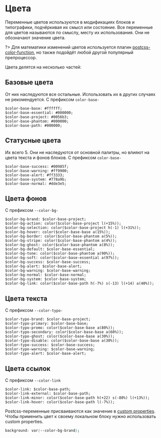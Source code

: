 # Цвета

Переменные цветов используются в модификациях блоков и типографики, подчёркивая их смысл или состояние. Все переменные для цветов называются по смыслу, месту их использования. Они не обозначают значение цвета.

?> Для математики изменений цветов используется плагин [postcss-color-function](https://github.com/postcss/postcss), но также подойдёт любой другой популярный препроцессор.

Цвета делятся на несколько частей:
## Базовые цвета
От них наследуются все остальные. Использовать их в других случаях не рекомендуется. С префиксом `color-base-`
<div class="tpl-grid tpl-grid_s-ratio_1-1 tpl-grid_col-gap_two-thirds tpl-grid_row-gap_third decorator decorator_indent-b_xxxxl" style="padding-top: 0px; grid-row-gap: var(--col-gap-third);">
	<div class="pt-icon-plus pt-icon-plus_vertical-align_center">
		<div class="pt-icon-plus__icon pt-icon-plus__icon_indent-r_s">
			<div class="color color_view_base"></div>
		</div>
		<div class="pt-icon-plus__block">
			<code>$color-base-base: #ffffff;</code>
		</div>
	</div>
	<div class="pt-icon-plus pt-icon-plus_vertical-align_center">
		<div class="pt-icon-plus__icon pt-icon-plus__icon_indent-r_s">
			<div class="color color_view_essential"></div>
		</div>
		<div class="pt-icon-plus__block">
			<code>$color-base-essential: #000000;</code>
		</div>
	</div>
	<div class="pt-icon-plus pt-icon-plus_vertical-align_center">
		<div class="pt-icon-plus__icon pt-icon-plus__icon_indent-r_s">
			<div class="color color_view_project"></div>
		</div>
		<div class="pt-icon-plus__block">
			<code>$color-base-project: #0056b3;</code>
		</div>
	</div>
	<div class="pt-icon-plus pt-icon-plus_vertical-align_center">
		<div class="pt-icon-plus__icon pt-icon-plus__icon_indent-r_s">
			<div class="color color_view_phantom"></div>
		</div>
		<div class="pt-icon-plus__phantom">
			<code>$color-base-phantom: #000000;</code>
		</div>
	</div>
	<div class="pt-icon-plus pt-icon-plus_vertical-align_center">
		<div class="pt-icon-plus__icon pt-icon-plus__icon_indent-r_s">
			<div class="color color_view_path"></div>
		</div>
		<div class="pt-icon-plus__block">
			<code>$color-base-path: #000000;</code>
		</div>
	</div>
</div>

## Статусные цвета
Их всего 5. Они не наследуются от основной палитры, но влияют на цвета текста и фонов блоков. С префиксом `color-base-`

<div class="tpl-grid tpl-grid_s-ratio_1-1 tpl-grid_col-gap_two-thirds tpl-grid_row-gap_third decorator decorator_indent-b_xxxxl" style="padding-top: 0px; grid-row-gap: var(--col-gap-third);">
	<div class="pt-icon-plus pt-icon-plus_vertical-align_center">
		<div class="pt-icon-plus__icon pt-icon-plus__icon_indent-r_s">
			<div class="color color_view_success"></div>
		</div>
		<div class="pt-icon-plus__block">
			<code>$color-base-success: #00985f;</code>
		</div>
	</div>
	<div class="pt-icon-plus pt-icon-plus_vertical-align_center">
		<div class="pt-icon-plus__icon pt-icon-plus__icon_indent-r_s">
			<div class="color color_view_warning"></div>
		</div>
		<div class="pt-icon-plus__block">
			<code>$color-base-warning: #ff9900;</code>
		</div>
	</div>
	<div class="pt-icon-plus pt-icon-plus_vertical-align_center">
		<div class="pt-icon-plus__icon pt-icon-plus__icon_indent-r_s">
			<div class="color color_view_alert"></div>
		</div>
		<div class="pt-icon-plus__block">
			<code>$color-base-alert: #ff3333;</code>
		</div>
	</div>
	<div class="pt-icon-plus pt-icon-plus_vertical-align_center">
		<div class="pt-icon-plus__icon pt-icon-plus__icon_indent-r_s">
			<div class="color color_view_system"></div>
		</div>
		<div class="pt-icon-plus__block">
			<code>$color-base-system: #778a9b;</code>
		</div>
	</div>
	<div class="pt-icon-plus pt-icon-plus_vertical-align_center">
		<div class="pt-icon-plus__icon pt-icon-plus__icon_indent-r_s">
			<div class="color color_view_normal"></div>
		</div>
		<div class="pt-icon-plus__block">
			<code>$color-base-normal: #dde3e5;</code>
		</div>
	</div>
</div>


## Цвета фонов

С префиксом `--color-bg-`

<div class="tpl-grid tpl-grid_row-gap_third decorator decorator_indent-b_xxxxl" style="padding-top: 0px; grid-row-gap: var(--col-gap-third);">
	<div class="pt-icon-plus pt-icon-plus_vertical-align_center">
		<div class="pt-icon-plus__icon pt-icon-plus__icon_indent-r_s">
			<div class="color color_view_brand"></div>
		</div>
		<div class="pt-icon-plus__block">
			<code>$color-bg-brand: $color-base-project;</code>
		</div>
	</div>
	<div class="pt-icon-plus pt-icon-plus_vertical-align_center">
		<div class="pt-icon-plus__icon pt-icon-plus__icon_indent-r_s">
			<div class="color color_view_action"></div>
		</div>
		<div class="pt-icon-plus__block">
			<code>$color-bg-action: color($color-base-project l(+15%));</code>
		</div>
	</div>
	<div class="pt-icon-plus pt-icon-plus_vertical-align_center">
		<div class="pt-icon-plus__icon pt-icon-plus__icon_indent-r_s">
			<div class="color color_view_selection"></div>
		</div>
		<div class="pt-icon-plus__block">
			<code>$color-bg-selection: color($color-base-project h(-1) l(+31%));</code>
		</div>
	</div>
	<div class="pt-icon-plus pt-icon-plus_vertical-align_center">
		<div class="pt-icon-plus__icon pt-icon-plus__icon_indent-r_s">
			<div class="color color_view_hover"></div>
		</div>
		<div class="pt-icon-plus__block">
			<code>$color-bg-hover: color($color-base-base a(15%));</code>
		</div>
	</div>
	<div class="pt-icon-plus pt-icon-plus_vertical-align_center">
		<div class="pt-icon-plus__icon pt-icon-plus__icon_indent-r_s">
			<div class="color color_view_border"></div>
		</div>
		<div class="pt-icon-plus__block">
			<code>$color-bg-border: color($color-base-phantom a(5%));</code>
		</div>
	</div>
	<div class="pt-icon-plus pt-icon-plus_vertical-align_center">
		<div class="pt-icon-plus__icon pt-icon-plus__icon_indent-r_s">
			<div class="color color_view_stripe"></div>
		</div>
		<div class="pt-icon-plus__block">
			<code>$color-bg-stripe: color($color-base-phantom a(4%));</code>
		</div>
	</div>
	<div class="pt-icon-plus pt-icon-plus_vertical-align_center">
		<div class="pt-icon-plus__icon pt-icon-plus__icon_indent-r_s">
			<div class="color color_view_ghost"></div>
		</div>
		<div class="pt-icon-plus__block">
			<code>$color-bg-ghost: color($color-base-phantom a(8%));</code>
		</div>
	</div>
	<div class="pt-icon-plus pt-icon-plus_vertical-align_center">
		<div class="pt-icon-plus__icon pt-icon-plus__icon_indent-r_s">
			<div class="color color_view_default"></div>
		</div>
		<div class="pt-icon-plus__block">
			<code>$color-bg-default: $color-base-essential;</code>
		</div>
	</div>
	<div class="pt-icon-plus pt-icon-plus_vertical-align_center">
		<div class="pt-icon-plus__icon pt-icon-plus__icon_indent-r_s">
			<div class="color color_view_tone"></div>
		</div>
		<div class="pt-icon-plus__block">
			<code>$color-bg-tone: color($color-base-phantom a(90%));</code>
		</div>
	</div>
	<div class="pt-icon-plus pt-icon-plus_vertical-align_center">
		<div class="pt-icon-plus__icon pt-icon-plus__icon_indent-r_s">
			<div class="color color_view_soft"></div>
		</div>
		<div class="pt-icon-plus__block">
			<code>$color-bg-soft: color($color-base-essential a(97%));</code>
		</div>
	</div>
</div>

<div class="tpl-grid tpl-grid_row-gap_third decorator decorator_indent-b_xxxxl" style="padding-top: 0px; grid-row-gap: var(--col-gap-third);">
	<div class="pt-icon-plus pt-icon-plus_vertical-align_center">
		<div class="pt-icon-plus__icon pt-icon-plus__icon_indent-r_s">
			<div class="color color_view_success"></div>
		</div>
		<div class="pt-icon-plus__block">
			<code>$color-bg-success: $color-base-success;</code>
		</div>
	</div>
	<div class="pt-icon-plus pt-icon-plus_vertical-align_center">
		<div class="pt-icon-plus__icon pt-icon-plus__icon_indent-r_s">
			<div class="color color_view_alert"></div>
		</div>
		<div class="pt-icon-plus__block">
			<code>$color-bg-alert: $color-base-alert;</code>
		</div>
	</div>
	<div class="pt-icon-plus pt-icon-plus_vertical-align_center">
		<div class="pt-icon-plus__icon pt-icon-plus__icon_indent-r_s">
			<div class="color color_view_warning"></div>
		</div>
		<div class="pt-icon-plus__block">
			<code>$color-bg-warning: $color-base-warning;</code>
		</div>
	</div>
	<div class="pt-icon-plus pt-icon-plus_vertical-align_center">
		<div class="pt-icon-plus__icon pt-icon-plus__icon_indent-r_s">
			<div class="color color_view_normal"></div>
		</div>
		<div class="pt-icon-plus__block">
			<code>$color-bg-normal: $color-base-normal;</code>
		</div>
	</div>
	<div class="pt-icon-plus pt-icon-plus_vertical-align_center">
		<div class="pt-icon-plus__icon pt-icon-plus__icon_indent-r_s">
			<div class="color color_view_system"></div>
		</div>
		<div class="pt-icon-plus__block">
			<code>$color-bg-system: $color-base-system;</code>
		</div>
	</div>
	<div class="pt-icon-plus pt-icon-plus_vertical-align_center">
		<div class="pt-icon-plus__icon pt-icon-plus__icon_indent-r_s">
			<div class="color color_view_link"></div>
		</div>
		<div class="pt-icon-plus__block">
			<code>$color-bg-link: color($color-base-path h(-7%) s(-13) l(+14) a(40%));</code>
		</div>
	</div>
</div>

## Цвета текста

С префиксом `--color-typo-`

<div class="tpl-grid tpl-grid_row-gap_third decorator decorator_indent-b_xxxxl" style="padding-top: 0px; grid-row-gap: var(--col-gap-third);">
	<div class="pt-icon-plus pt-icon-plus_vertical-align_center">
		<div class="pt-icon-plus__icon pt-icon-plus__icon_indent-r_s">
			<div class="color color_view_typo-brand"></div>
		</div>
		<div class="pt-icon-plus__block">
			<code>$color-typo-brand: $color-base-project;</code>
		</div>
	</div>
	<div class="pt-icon-plus pt-icon-plus_vertical-align_center">
		<div class="pt-icon-plus__icon pt-icon-plus__icon_indent-r_s">
			<div class="color color_view_typo-primary"></div>
		</div>
		<div class="pt-icon-plus__block">
			<code>$color-typo-primary: $color-base-base;</code>
		</div>
	</div>
	<div class="pt-icon-plus pt-icon-plus_vertical-align_center">
		<div class="pt-icon-plus__icon pt-icon-plus__icon_indent-r_s">
			<div class="color color_view_typo-promo"></div>
		</div>
		<div class="pt-icon-plus__block">
			<code>$color-typo-promo: color($color-base-base a(80%));</code>
		</div>
	</div>
	<div class="pt-icon-plus pt-icon-plus_vertical-align_center">
		<div class="pt-icon-plus__icon pt-icon-plus__icon_indent-r_s">
			<div class="color color_view_typo-secondary"></div>
		</div>
		<div class="pt-icon-plus__block">
			<code>$color-typo-secondary: color($color-base-base a(60%));</code>
		</div>
	</div>
	<div class="pt-icon-plus pt-icon-plus_vertical-align_center">
		<div class="pt-icon-plus__icon pt-icon-plus__icon_indent-r_s">
			<div class="color color_view_typo-ghost"></div>
		</div>
		<div class="pt-icon-plus__block">
			<code>$color-typo-ghost: color($color-base-base a(30%));</code>
		</div>
	</div>
	<div class="pt-icon-plus pt-icon-plus_vertical-align_center">
		<div class="pt-icon-plus__icon pt-icon-plus__icon_indent-r_s">
			<div class="color color_view_typo-disable"></div>
		</div>
		<div class="pt-icon-plus__block">
			<code>$color-typo-disable: color($color-base-base a(30%));</code>
		</div>
	</div>
	<div class="pt-icon-plus pt-icon-plus_vertical-align_center">
		<div class="pt-icon-plus__icon pt-icon-plus__icon_indent-r_s">
			<div class="color color_view_typo-success"></div>
		</div>
		<div class="pt-icon-plus__block">
			<code>$color-typo-success: $color-base-success;</code>
		</div>
	</div>
	<div class="pt-icon-plus pt-icon-plus_vertical-align_center">
		<div class="pt-icon-plus__icon pt-icon-plus__icon_indent-r_s">
			<div class="color color_view_typo-warning"></div>
		</div>
		<div class="pt-icon-plus__block">
			<code>$color-typo-warning: $color-base-warning;</code>
		</div>
	</div>
	<div class="pt-icon-plus pt-icon-plus_vertical-align_center">
		<div class="pt-icon-plus__icon pt-icon-plus__icon_indent-r_s">
			<div class="color color_view_typo-alert"></div>
		</div>
		<div class="pt-icon-plus__block">
			<code>$color-typo-alert: $color-base-alert;</code>
		</div>
	</div>
</div>

## Цвета ссылок

С префиксом `--color-link`

<div class="tpl-grid tpl-grid_row-gap_third decorator decorator_indent-b_xxxxl" style="padding-top: 0px; grid-row-gap: var(--col-gap-third);">
	<div class="pt-icon-plus pt-icon-plus_vertical-align_center">
		<div class="pt-icon-plus__icon pt-icon-plus__icon_indent-r_s">
			<div class="color color_view_typo-brand"></div>
		</div>
		<div class="pt-icon-plus__block">
			<code>$color-link: $color-base-path;</code>
		</div>
	</div>
	<div class="pt-icon-plus pt-icon-plus_vertical-align_center">
		<div class="pt-icon-plus__icon pt-icon-plus__icon_indent-r_s">
			<div class="color color_view_typo-primary"></div>
		</div>
		<div class="pt-icon-plus__block">
			<code>$color-link-external: $color-base-path;</code>
		</div>
	</div>
	<div class="pt-icon-plus pt-icon-plus_vertical-align_center">
		<div class="pt-icon-plus__icon pt-icon-plus__icon_indent-r_s">
			<div class="color color_view_typo-promo"></div>
		</div>
		<div class="pt-icon-plus__block">
			<code>$color-link-minor: color($color-base-path h(+22) s(-80%) l(+13%));</code>
		</div>
	</div>
	<div class="pt-icon-plus pt-icon-plus_vertical-align_center">
		<div class="pt-icon-plus__icon pt-icon-plus__icon_indent-r_s">
			<div class="color color_view_typo-secondary"></div>
		</div>
		<div class="pt-icon-plus__block">
			<code>$color-link-hover: color($color-base-path l(-7%));</code>
		</div>
	</div>
</div>

Postcss-переменные присваиваются как значение в <a href='https://developer.mozilla.org/en-US/docs/Web/CSS/--*'>custom properties</a>. Чтобы применить цвет к своему локальном блоку нужно использовать custom properties.

```css
background: var(--color-bg-brand);
```
